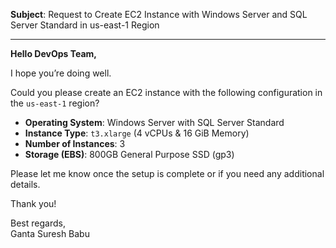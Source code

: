 **Subject**: Request to Create EC2 Instance with Windows Server and SQL Server Standard in us-east-1 Region

---

**Hello DevOps Team,**

I hope you’re doing well.

Could you please create an EC2 instance with the following configuration in the `us-east-1` region?

- **Operating System**: Windows Server with SQL Server Standard
- **Instance Type**: `t3.xlarge` (4 vCPUs & 16 GiB Memory)
- **Number of Instances**: 3
- **Storage (EBS)**: 800GB General Purpose SSD (gp3)

Please let me know once the setup is complete or if you need any additional details.

Thank you!

Best regards,  
Ganta Suresh Babu

